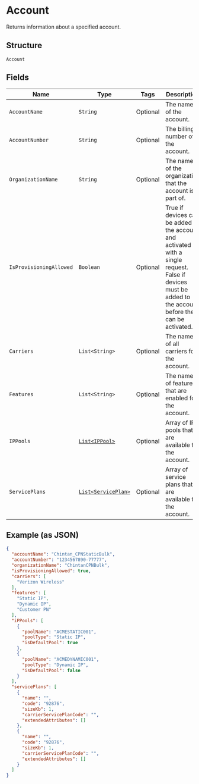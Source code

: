 
# Account

Returns information about a specified account.

## Structure

`Account`

## Fields

| Name | Type | Tags | Description | Getter | Setter |
|  --- | --- | --- | --- | --- | --- |
| `AccountName` | `String` | Optional | The name of the account. | String getAccountName() | setAccountName(String accountName) |
| `AccountNumber` | `String` | Optional | The billing number of the account. | String getAccountNumber() | setAccountNumber(String accountNumber) |
| `OrganizationName` | `String` | Optional | The name of the organization that the account is part of. | String getOrganizationName() | setOrganizationName(String organizationName) |
| `IsProvisioningAllowed` | `Boolean` | Optional | True if devices can be added to the account and activated with a single request. False if devices must be added to the account before they can be activated. | Boolean getIsProvisioningAllowed() | setIsProvisioningAllowed(Boolean isProvisioningAllowed) |
| `Carriers` | `List<String>` | Optional | The names of all carriers for the account. | List<String> getCarriers() | setCarriers(List<String> carriers) |
| `Features` | `List<String>` | Optional | The names of features that are enabled for the account. | List<String> getFeatures() | setFeatures(List<String> features) |
| `IPPools` | [`List<IPPool>`](../../doc/models/ip-pool.md) | Optional | Array of IP pools that are available to the account. | List<IPPool> getIPPools() | setIPPools(List<IPPool> iPPools) |
| `ServicePlans` | [`List<ServicePlan>`](../../doc/models/service-plan.md) | Optional | Array of service plans that are available to the account. | List<ServicePlan> getServicePlans() | setServicePlans(List<ServicePlan> servicePlans) |

## Example (as JSON)

```json
{
  "accountName": "Chintan_CPNStaticBulk",
  "accountNumber": "1234567890-77777",
  "organizationName": "ChintanCPNBulk",
  "isProvisioningAllowed": true,
  "carriers": [
    "Verizon Wireless"
  ],
  "features": [
    "Static IP",
    "Dynamic IP",
    "Customer PN"
  ],
  "iPPools": [
    {
      "poolName": "ACMESTATIC001",
      "poolType": "Static IP",
      "isDefaultPool": true
    },
    {
      "poolName": "ACMEDYNAMIC001",
      "poolType": "Dynamic IP",
      "isDefaultPool": false
    }
  ],
  "servicePlans": [
    {
      "name": "",
      "code": "92876",
      "sizeKb": 1,
      "carrierServicePlanCode": "",
      "extendedAttributes": []
    },
    {
      "name": "",
      "code": "92876",
      "sizeKb": 1,
      "carrierServicePlanCode": "",
      "extendedAttributes": []
    }
  ]
}
```

